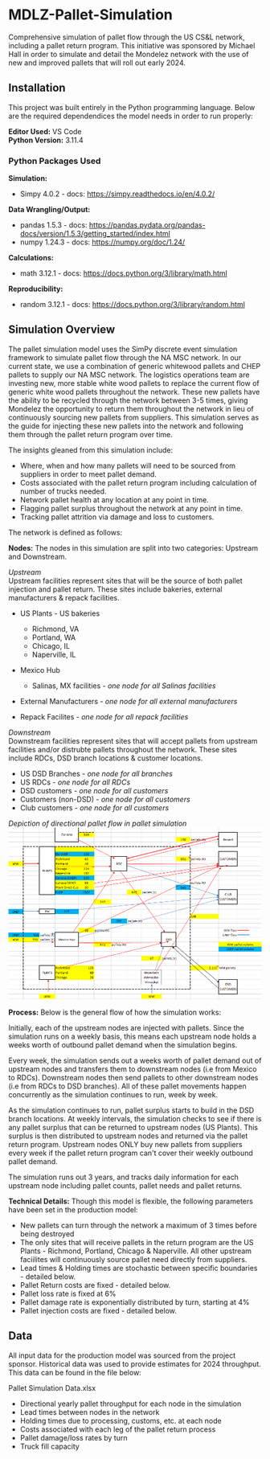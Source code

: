 # MDLZ-Pallet-Simulation
Comprehensive simulation of pallet flow through the US CS&amp;L network, including a pallet return program. This initiative was sponsored by Michael Hall in order to simulate and detail the Mondelez network with the use of new and improved pallets that will roll out early 2024.

## Installation
This project was built entirely in the Python programming language. Below are the required dependendices the model needs in order to run properly:

**Editor Used:** VS Code  
**Python Version:** 3.11.4

### Python Packages Used

**Simulation:**
* Simpy 4.0.2 - docs: https://simpy.readthedocs.io/en/4.0.2/

**Data Wrangling/Output:**
* pandas 1.5.3 - docs: https://pandas.pydata.org/pandas-docs/version/1.5.3/getting_started/index.html
* numpy 1.24.3 - docs: https://numpy.org/doc/1.24/

**Calculations:**
* math 3.12.1 - docs: https://docs.python.org/3/library/math.html

**Reproducibility:**
* random 3.12.1 - docs: https://docs.python.org/3/library/random.html

## Simulation Overview
The pallet simulation model uses the SimPy discrete event simulation framework to simulate pallet flow through the NA MSC network. In our current state, we use a combination of generic whitewood pallets and CHEP pallets to supply our NA MSC network. The logistics operations team are investing new, more stable white wood pallets to replace the current flow of generic white wood pallets throughout the network. These new pallets have the ability to be recycled through the network between 3-5 times, giving Mondelez the opportunity to return them throughout the network in lieu of continuously sourcing new pallets from suppliers. This simulation serves as the guide for injecting these new pallets into the network and following them through the pallet return program over time.

The insights gleaned from this simulation include:
* Where, when and how many pallets will need to be sourced from suppliers in order to meet pallet demand.
* Costs associated with the pallet return program including calculation of number of trucks needed.
* Network pallet health at any location at any point in time.
* Flagging pallet surplus throughout the network at any point in time.
* Tracking pallet attrition via damage and loss to customers.

The network is defined as follows:

**Nodes:**
The nodes in this simulation are split into two categories: Upstream and Downstream.

*Upstream* <br>
Upstream facilities represent sites that will be the source of both pallet injection and pallet return. These sites include bakeries, external manufacturers & repack facilities.

* US Plants - US bakeries
  * Richmond, VA
  * Portland, WA
  * Chicago, IL
  * Naperville, IL

* Mexico Hub
  * Salinas, MX facilities - *one node for all Salinas facilities*

* External Manufacturers - *one node for all external manufacturers*

* Repack Facilites - *one node for all repack facilities*

*Downstream* <br>
Downstream facilities represent sites that will accept pallets from upstream facilities and/or distrubte pallets throughout the network. These sites include RDCs, DSD branch locations & customer locations. 

* US DSD Branches - *one node for all branches*
* US RDCs - *one node for all RDCs*
* DSD customers - *one node for all customers*
* Customers (non-DSD) - *one node for all customers*
* Club customers - *one node for all customers*


*Depiction of directional pallet flow in pallet simulation*
<img src = "MSC Network Future State.PNG">

**Process:**
Below is the general flow of how the simulation works:

Initially, each of the upstream nodes are injected with pallets. Since the simulation runs on a weekly basis, this means each upstream node holds a weeks worth of outbound pallet demand when the simulation begins.

Every week, the simulation sends out a weeks worth of pallet demand out of upstream nodes and transfers them to downstream nodes (i.e from Mexico to RDCs). Downstream nodes then send pallets to other downstream nodes (i.e from RDCs to DSD branches). All of these pallet movements happen concurrently as the simulation continues to run, week by week.

As the simulation continues to run, pallet surplus starts to build in the DSD branch locations. At weekly intervals, the simulation checks to see if there is any pallet surplus that can be returned to upstream nodes (US Plants). This surplus is then distributed to upstream nodes and returned via the pallet return program. Upstream nodes ONLY buy new pallets from suppliers every week if the pallet return program can't cover their weekly outbound pallet demand.

The simulation runs out 3 years, and tracks daily information for each upstream node including pallet counts, pallet needs and pallet returns.


**Technical Details:**
Though this model is flexible, the following parameters have been set in the production model:
* New pallets can turn through the network a maximum of 3 times before being destroyed
* The only sites that will receive pallets in the return program are the US Plants - Richmond, Portland, Chicago & Naperville. All other upstream faciilites will continuously source pallet need directly from suppliers.
* Lead times & Holding times are stochastic between specific boundaries - detailed below.
* Pallet Return costs are fixed - detailed below.
* Pallet loss rate is fixed at 6%
* Pallet damage rate is exponentially distributed by turn, starting at 4%
* Pallet injection costs are fixed - detailed below.

## Data
All input data for the production model was sourced from the project sponsor. Historical data was used to provide estimates for 2024 throughput. This data can be found in the file below:

Pallet Simulation Data.xlsx
* Directional yearly pallet throughput for each node in the simulation
* Lead times between nodes in the network
* Holding times due to processing, customs, etc. at each node
* Costs associated with each leg of the pallet return process
* Pallet damage/loss rates by turn
* Truck fill capacity

